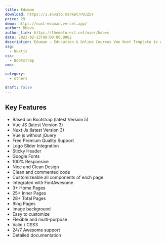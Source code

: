 ```yaml
---
title: Eduman
download: https://1.envato.market/P0JZ5Y
price: 29
demo: https://nuxt-eduman.vercel.app/
author: BDevs
author_link: https://themeforest.net/user/bdevs
date: 2023-02-13T00:00:00.000Z
description: Eduman – Education & Online Courses Vue Nuxt Template is a clean and modern Vue, Nuxt, Bootstrap5 Education Template.
ssg:
  - Nuxtjs
css:
  - Bootstrap
cms:

category:
  - others

draft: false
---
```


## Key Features

- Based on Bootstrap (latest Version 5)
- Vue JS (latest Version 3)
- Nuxt Js (latest Version 3)
- Vue js without jQuery
- Free Premium Quality Support
- Logo Slider Integration
- Sticky Header
- Google Fonts
- 100% Responsive
- Nice and Clean Design
- Clean and commented code
- Customizeable all components of each page
- Integrated with FontAwesome
- 3+ Home Pages
- 25+ Inner Pages
- 28+ Total Pages
- Blog Pages
- Image background
- Easy to customize
- Flexible and multi-purpose
- Valid / CSS3
- 24/7 Awesome support
- Detailed documentation
